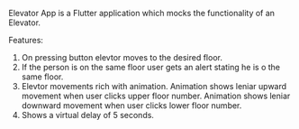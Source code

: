 Elevator App is a Flutter application which mocks the functionality of an Elevator.

Features: 
1. On pressing button elevtor moves to the desired floor.
2. If the person is on the same floor user gets an alert stating he is o the same floor.
3. Elevtor movements rich with animation.
   Animation shows leniar upward movement when user clicks upper floor number.
   Animation shows leniar downward  movement when user clicks lower floor number.
4. Shows a virtual delay of 5 seconds.
